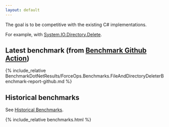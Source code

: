 ```yaml
---
layout: default
---
```


The goal is to be competitive with the existing C# implementations.

For example, with [System.IO.Directory.Delete](https://learn.microsoft.com/en-us/dotnet/api/system.io.directory.delete?view=net-7.0).

## Latest benchmark (from [Benchmark Github Action](https://github.com/domsleee/ForceOps/actions/workflows/benchmark.yaml))

{% include_relative BenchmarkDotNetResults/ForceOps.Benchmarks.FileAndDirectoryDeleterBenchmark-report-github.md %}

## Historical benchmarks

See [Historical Benchmarks](./dev/bench/index.html).

<script src="https://cdn.jsdelivr.net/npm/chart.js@2.9.2/dist/Chart.min.js"></script>
<script src="./dev/bench/data.js"></script>
<script id="main-script" src="./dev/bench/mainScript.js"></script>
{% include_relative benchmarks.html %}
